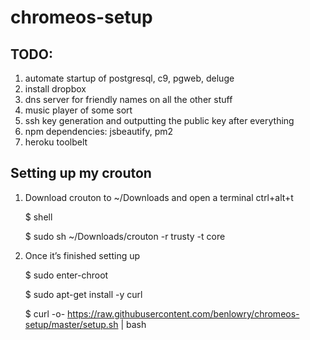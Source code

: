 # chromeos-setup


## TODO:
1) automate startup of postgresql, c9, pgweb, deluge 
2) install dropbox 
3) dns server for friendly names on all the other stuff
4) music player of some sort
5) ssh key generation and outputting the public key after everything
6) npm dependencies: jsbeautify, pm2
7) heroku toolbelt

## Setting up my crouton 
1) Download crouton to ~/Downloads and open a terminal ctrl+alt+t

    $ shell
    
    $ sudo sh ~/Downloads/crouton -r trusty -t core
    
2) Once it’s finished setting up

    $ sudo enter-chroot
    
    $ sudo apt-get install -y curl
    
    $ curl -o- https://raw.githubusercontent.com/benlowry/chromeos-setup/master/setup.sh | bash
